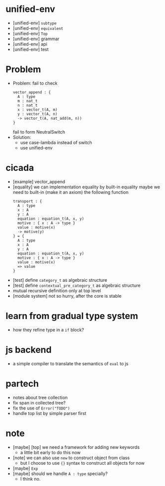 # unified-env
- [unified-env] `subtype`
- [unified-env] `equivalent`
- [unified-env] `Top`
- [unified-env] grammar
- [unified-env] api
- [unified-env] test
# Problem
- Problem: fail to check
  ``` cicada
  vector_append : {
    A : type
    m : nat_t
    n : nat_t
    x : vector_t(A, m)
    y : vector_t(A, n)
    -> vector_t(A, nat_add(m, n))
  }
  ```
  fail to form NeutralSwitch
- Solution:
  - use case-lambda instead of switch
  - use unified-env
# cicada
- [example] vector_append
- [equality] we can implementation equality by built-in equality
  maybe we need to built-in (make it an axiom) the following function
  ``` cicada
  transport : {
    A : type
    x : A
    y : A
    equation : equation_t(A, x, y)
    motive : { x : A -> type }
    value : motive(x)
    -> motive(y)
  } = {
    A : type
    x : A
    y : A
    equation : equation_t(A, x, y)
    motive : { x : A -> type }
    value : motive(x)
    => value
  }
  ```
- [test] define `category_t` as algebraic structure
- [test] define  `contextual_pre_category_t` as algebraic structure
- mutual recursive definition only at top level
- [module system] not so hurry, after the core is stable
# learn from gradual type system
- how they refine type in a `if` block?
# js backend
- a simple compiler to translate the semantics of `eval` to js
# partech
- notes about tree collection
- fix span in collected tree?
- fix the use of `Error("TODO")`
- handle top list by simple parser first
# note
- [maybe] [top] we need a framework for adding new keywords
  - a little bit early to do this now
- [note] we can also use `new` to construct object from class
  - but I choose to use `{}` syntax to construct all objects for now
- [maybe] `Exp`
- [maybe] should we handle `A : type` specially?
  - I think no.
